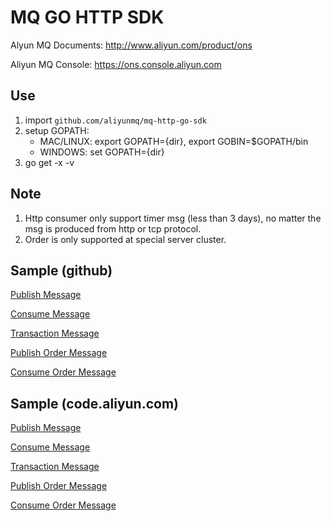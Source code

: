 # MQ GO HTTP SDK  
Alyun MQ Documents: http://www.aliyun.com/product/ons

Aliyun MQ Console: https://ons.console.aliyun.com


## Use

1. import `github.com/aliyunmq/mq-http-go-sdk`
2. setup GOPATH:
    - MAC/LINUX: export GOPATH={dir}, export GOBIN=$GOPATH/bin
    - WINDOWS: set GOPATH={dir}
2. go get -x -v

## Note
1. Http consumer only support timer msg (less than 3 days), no matter the msg is produced from http or tcp protocol.
2. Order is only supported at special server cluster.

## Sample (github)

[Publish Message](https://github.com/aliyunmq/mq-http-samples/blob/master/go/producer.go)

[Consume Message](https://github.com/aliyunmq/mq-http-samples/blob/master/go/consumer.go)

[Transaction Message](https://github.com/aliyunmq/mq-http-samples/blob/master/go/trans_producer.go)

[Publish Order Message](https://github.com/aliyunmq/mq-http-samples/blob/master/go/order_producer.go)

[Consume Order Message](https://github.com/aliyunmq/mq-http-samples/blob/master/go/order_consumer.go)


## Sample (code.aliyun.com)

[Publish Message](https://code.aliyun.com/aliware_rocketmq/mq-http-samples/blob/master/go/producer.go)

[Consume Message](https://code.aliyun.com/aliware_rocketmq/mq-http-samples/blob/master/go/consumer.go)

[Transaction Message](https://code.aliyun.com/aliware_rocketmq/mq-http-samples/blob/master/go/trans_producer.go)

[Publish Order Message](https://code.aliyun.com/aliware_rocketmq/mq-http-samples/blob/master/go/order_producer.go)

[Consume Order Message](https://code.aliyun.com/aliware_rocketmq/mq-http-samples/blob/master/go/order_consumer.go)
